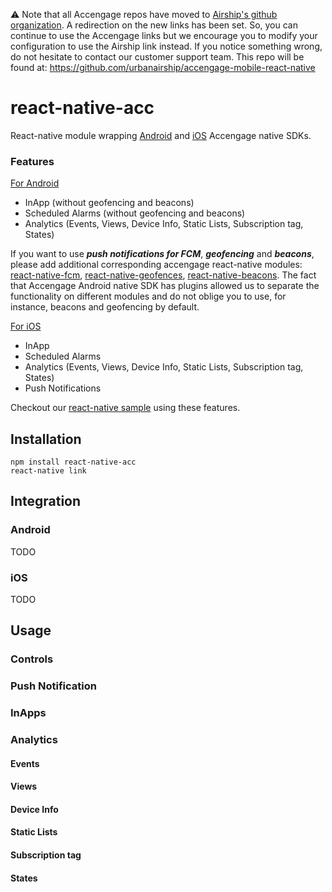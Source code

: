 :warning: Note that all Accengage repos have moved to [Airship's github organization](https://github.com/urbanairship). A redirection on the new links has been set. So, you can continue to use the Accengage links but we encourage you to modify your configuration to use the Airship link instead.
If you notice something wrong, do not hesitate to contact our customer support team.
This repo will be found at: https://github.com/urbanairship/accengage-mobile-react-native

# react-native-acc
React-native module wrapping [Android](https://documentation.accengage.com/sdk/android/4.1/) and [iOS](https://documentation.accengage.com/sdk/ios/7.1/) Accengage native SDKs.

### Features
<u>For Android</u>

* InApp (without geofencing and beacons)
* Scheduled Alarms (without geofencing and beacons)
* Analytics (Events, Views, Device Info, Static Lists, Subscription tag, States)

If you want to use ***push notifications for FCM***, ***geofencing*** and ***beacons***, please add additional corresponding accengage react-native modules: [react-native-fcm](https://github.com/urbanairship/accengage-react-native-acc-fcm), [react-native-geofences](https://github.com/urbanairship/accengage-mobile-react-geofences), [react-native-beacons](https://github.com/urbanairship/accengage-mobile-react-beacons). The fact that Accengage Android native SDK has plugins allowed us to separate the functionality on different modules and do not oblige you to use, for instance, beacons and geofencing by default.

<u>For iOS</u>

* InApp
* Scheduled Alarms
* Analytics (Events, Views, Device Info, Static Lists, Subscription tag, States)
* Push Notifications

Checkout our [react-native sample](https://github.com/urbanairship/accengage-mobile-react-native-demo) using these features. 

## Installation
```
npm install react-native-acc
react-native link
```

## Integration

### Android
TODO

### iOS
TODO

## Usage
### Controls
### Push Notification
### InApps
### Analytics
#### Events
#### Views
#### Device Info
#### Static Lists
#### Subscription tag
#### States
